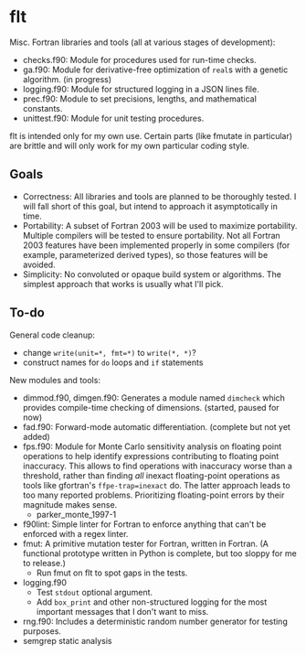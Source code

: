 # flt

Misc. Fortran libraries and tools (all at various stages of development):

- checks.f90: Module for procedures used for run-time checks.
- ga.f90: Module for derivative-free optimization of `real`s with a genetic algorithm. (in progress)
- logging.f90: Module for structured logging in a JSON lines file.
- prec.f90: Module to set precisions, lengths, and mathematical constants.
- unittest.f90: Module for unit testing procedures.

flt is intended only for my own use. Certain parts (like fmutate in particular) are brittle and will only work for my own particular coding style.

## Goals

- Correctness: All libraries and tools are planned to be thoroughly tested. I will fall short of this goal, but intend to approach it asymptotically in time.
- Portability: A subset of Fortran 2003 will be used to maximize portability. Multiple compilers will be tested to ensure portability. Not all Fortran 2003 features have been implemented properly in some compilers (for example, parameterized derived types), so those features will be avoided.
- Simplicity: No convoluted or opaque build system or algorithms. The simplest approach that works is usually what I'll pick.

## To-do

General code cleanup:

- change `write(unit=*, fmt=*)` to `write(*, *)`?
- construct names for `do` loops and `if` statements

New modules and tools:

- dimmod.f90, dimgen.f90: Generates a module named `dimcheck` which provides compile-time checking of dimensions. (started, paused for now)
- fad.f90: Forward-mode automatic differentiation. (complete but not yet added)
- fps.f90: Module for Monte Carlo sensitivity analysis on floating point operations to help identify expressions contributing to floating point inaccuracy. This allows to find operations with inaccuracy worse than a threshold, rather than finding *all* inexact floating-point operations as tools like gfortran's `ffpe-trap=inexact` do. The latter approach leads to too many reported problems. Prioritizing floating-point errors by their magnitude makes sense.
    - parker_monte_1997-1
- f90lint: Simple linter for Fortran to enforce anything that can't be enforced with a regex linter.
- fmut: A primitive mutation tester for Fortran, written in Fortran. (A functional prototype written in Python is complete, but too sloppy for me to release.)
    - Run fmut on flt to spot gaps in the tests.
- logging.f90
    - Test `stdout` optional argument.
    - Add `box_print` and other non-structured logging for the most important messages that I don't want to miss.
- rng.f90: Includes a deterministic random number generator for testing purposes.
- semgrep static analysis
